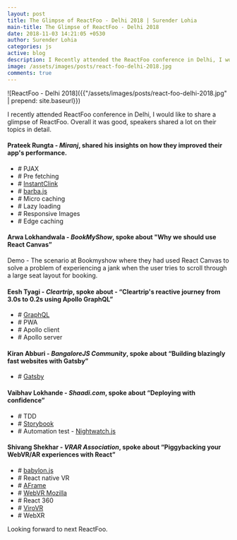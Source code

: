 ```yaml
---
layout: post
title: The Glimpse of ReactFoo - Delhi 2018 | Surender Lohia
main-title: The Glimpse of ReactFoo - Delhi 2018
date: 2018-11-03 14:21:05 +0530
author: Surender Lohia
categories: js
active: blog
description: I Recently attended the ReactFoo conference in Delhi, I would like to share the glimpse of ReactFoo.
image: /assets/images/posts/react-foo-delhi-2018.jpg
comments: true
---
```


![ReactFoo - Delhi 2018]({{"/assets/images/posts/react-foo-delhi-2018.jpg" | prepend: site.baseurl}})

<p class="post-section"> 
  I recently attended ReactFoo conference in Delhi, I would like to share a glimpse of ReactFoo. Overall it was good, speakers shared a lot on their topics in detail.
</p>

<div class="post-section"> 
  <h4><b>Prateek Rungta</b> - <b><i>Miranj</i></b>, shared his insights on how they improved their app's performance.</h4>
  <ul>
    <li># PJAX</li>
    <li># Pre fetching</li>
    <li># <a target="_blank" href="http://instantclick.io/" rel="noopener noreferrer">InstantClink</a></li> 
    <li># <a target="_blank" href="http://barbajs.org/how-it-works.html" rel="noopener noreferrer">barba.js</a></li>
    <li># Micro caching</li>
    <li># Lazy loading</li>
    <li># Responsive Images</li>
    <li># Edge caching</li>
  </ul>
</div>

<div class="post-section"> 
  <h4><b>Arwa Lokhandwala</b> - <b><i>BookMyShow</i></b>, spoke about "Why we should use React Canvas”</h4>
  <p>Demo - The scenario at Bookmyshow where they had used React Canvas to solve a problem of experiencing a jank when the user tries to scroll through a large seat layout for booking.</p>
</div>

<div class="post-section">
  <h4><b>Eesh Tyagi</b> - <b><i>Cleartrip</i></b>, spoke about - “Cleartrip's reactive journey from 3.0s to 0.2s using Apollo GraphQL”</h4>
  <ul>
    <li># <a target="_blank" href="https://graphql.org/" rel="noopener noreferrer">GraphQL</a></li>
    <li># PWA</li>
    <li># Apollo client</li>
    <li># Apollo server</li>
  </ul>
</div>

<div class="post-section">
  <h4><b>Kiran Abburi</b> - <b><i>BangaloreJS Community</i></b>, spoke about “Building blazingly fast websites with Gatsby”</h4>
  <ul>
    <li># <a target="_blank" href="https://www.gatsbyjs.org/" rel="noopener noreferrer">Gatsby</a></li>
  </ul>
</div>

<div class="post-section">
  <h4><b>Vaibhav Lokhande</b> - <b><i>Shaadi.com</i></b>, spoke about “Deploying with confidence”</h4>
  <ul>
    <li># TDD</li>
    <li># <a target="_blank" href="https://storybook.js.org/" rel="noopener noreferrer">Storybook</a></li>
    <li># Automation test - <a target="_blank" href="http://nightwatchjs.org/" rel="noopener noreferrer">Nightwatch.js</a></li>
  </ul>
</div>

<div class="post-section">
  <h4><b>Shivang Shekhar</b> - <b><i>VRAR Association</i></b>, spoke about “Piggybacking your WebVR/AR experiences with React”</h4>
  <ul>
    <li># <a target="_blank" href="https://www.babylonjs.com/" rel="noopener noreferrer">babylon.js</a></li>
    <li># React native VR</li>
    <li># <a target="_blank" href="https://aframe.io/" rel="noopener noreferrer">AFrame</a></li>
    <li># <a target="_blank" href="https://mixedreality.mozilla.org/" rel="noopener noreferrer">WebVR Mozilla</a></li>
    <li># React 360</li>
    <li># <a target="_blank" href="https://viromedia.com/virovr/" rel="noopener noreferrer">ViroVR</a></li>
    <li># WebXR</li>
  </ul>
</div>

<p class="post-section"> 
  Looking forward to next ReactFoo.
</p>
